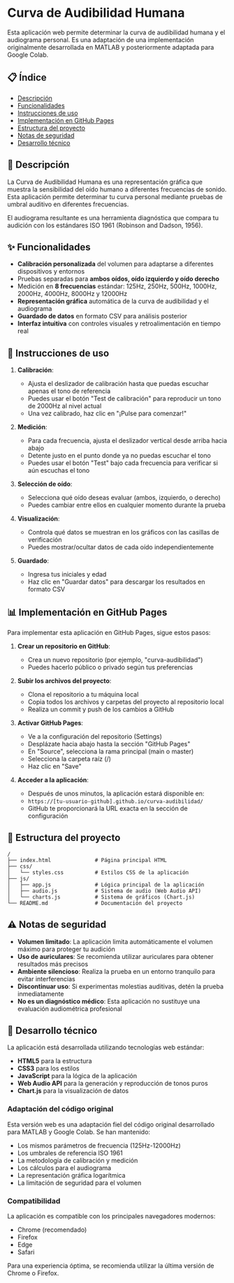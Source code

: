# Curva de Audibilidad Humana

Esta aplicación web permite determinar la curva de audibilidad humana y el audiograma personal. Es una adaptación de una implementación originalmente desarrollada en MATLAB y posteriormente adaptada para Google Colab.

## 📋 Índice

- [Descripción](#descripción)
- [Funcionalidades](#funcionalidades)
- [Instrucciones de uso](#instrucciones-de-uso)
- [Implementación en GitHub Pages](#implementación-en-github-pages)
- [Estructura del proyecto](#estructura-del-proyecto)
- [Notas de seguridad](#notas-de-seguridad)
- [Desarrollo técnico](#desarrollo-técnico)

## 📝 Descripción

La Curva de Audibilidad Humana es una representación gráfica que muestra la sensibilidad del oído humano a diferentes frecuencias de sonido. Esta aplicación permite determinar tu curva personal mediante pruebas de umbral auditivo en diferentes frecuencias.

El audiograma resultante es una herramienta diagnóstica que compara tu audición con los estándares ISO 1961 (Robinson and Dadson, 1956).

## ✨ Funcionalidades

- **Calibración personalizada** del volumen para adaptarse a diferentes dispositivos y entornos
- Pruebas separadas para **ambos oídos, oído izquierdo y oído derecho**
- Medición en **8 frecuencias** estándar: 125Hz, 250Hz, 500Hz, 1000Hz, 2000Hz, 4000Hz, 8000Hz y 12000Hz
- **Representación gráfica** automática de la curva de audibilidad y el audiograma
- **Guardado de datos** en formato CSV para análisis posterior
- **Interfaz intuitiva** con controles visuales y retroalimentación en tiempo real

## 🚀 Instrucciones de uso

1. **Calibración**:
   - Ajusta el deslizador de calibración hasta que puedas escuchar apenas el tono de referencia
   - Puedes usar el botón "Test de calibración" para reproducir un tono de 2000Hz al nivel actual
   - Una vez calibrado, haz clic en "¡Pulse para comenzar!"

2. **Medición**:
   - Para cada frecuencia, ajusta el deslizador vertical desde arriba hacia abajo
   - Detente justo en el punto donde ya no puedas escuchar el tono
   - Puedes usar el botón "Test" bajo cada frecuencia para verificar si aún escuchas el tono

3. **Selección de oído**:
   - Selecciona qué oído deseas evaluar (ambos, izquierdo, o derecho)
   - Puedes cambiar entre ellos en cualquier momento durante la prueba

4. **Visualización**:
   - Controla qué datos se muestran en los gráficos con las casillas de verificación
   - Puedes mostrar/ocultar datos de cada oído independientemente

5. **Guardado**:
   - Ingresa tus iniciales y edad
   - Haz clic en "Guardar datos" para descargar los resultados en formato CSV

## 📊 Implementación en GitHub Pages

Para implementar esta aplicación en GitHub Pages, sigue estos pasos:

1. **Crear un repositorio en GitHub**:
   - Crea un nuevo repositorio (por ejemplo, "curva-audibilidad")
   - Puedes hacerlo público o privado según tus preferencias

2. **Subir los archivos del proyecto**:
   - Clona el repositorio a tu máquina local
   - Copia todos los archivos y carpetas del proyecto al repositorio local
   - Realiza un commit y push de los cambios a GitHub

3. **Activar GitHub Pages**:
   - Ve a la configuración del repositorio (Settings)
   - Desplázate hacia abajo hasta la sección "GitHub Pages"
   - En "Source", selecciona la rama principal (main o master)
   - Selecciona la carpeta raíz (/)
   - Haz clic en "Save"

4. **Acceder a la aplicación**:
   - Después de unos minutos, la aplicación estará disponible en: 
   - `https://[tu-usuario-github].github.io/curva-audibilidad/`
   - GitHub te proporcionará la URL exacta en la sección de configuración

## 📁 Estructura del proyecto

```
/
├── index.html              # Página principal HTML
├── css/
│   └── styles.css          # Estilos CSS de la aplicación
├── js/
│   ├── app.js              # Lógica principal de la aplicación 
│   ├── audio.js            # Sistema de audio (Web Audio API)
│   └── charts.js           # Sistema de gráficos (Chart.js)
└── README.md               # Documentación del proyecto
```

## ⚠️ Notas de seguridad

- **Volumen limitado**: La aplicación limita automáticamente el volumen máximo para proteger tu audición
- **Uso de auriculares**: Se recomienda utilizar auriculares para obtener resultados más precisos
- **Ambiente silencioso**: Realiza la prueba en un entorno tranquilo para evitar interferencias
- **Discontinuar uso**: Si experimentas molestias auditivas, detén la prueba inmediatamente
- **No es un diagnóstico médico**: Esta aplicación no sustituye una evaluación audiométrica profesional

## 🔧 Desarrollo técnico

La aplicación está desarrollada utilizando tecnologías web estándar:

- **HTML5** para la estructura
- **CSS3** para los estilos
- **JavaScript** para la lógica de la aplicación
- **Web Audio API** para la generación y reproducción de tonos puros
- **Chart.js** para la visualización de datos

### Adaptación del código original

Esta versión web es una adaptación fiel del código original desarrollado para MATLAB y Google Colab. Se han mantenido:

- Los mismos parámetros de frecuencia (125Hz-12000Hz)
- Los umbrales de referencia ISO 1961
- La metodología de calibración y medición
- Los cálculos para el audiograma
- La representación gráfica logarítmica
- La limitación de seguridad para el volumen

### Compatibilidad

La aplicación es compatible con los principales navegadores modernos:
- Chrome (recomendado)
- Firefox
- Edge
- Safari

Para una experiencia óptima, se recomienda utilizar la última versión de Chrome o Firefox.
